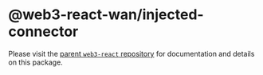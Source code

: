# @web3-react-wan/injected-connector

Please visit the [parent `web3-react` repository](https://github.com/codeoneline/web3-react) for documentation and details on this package.
